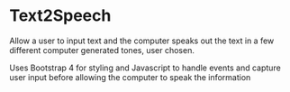 # Text2Speech
Allow a user to input text and the computer speaks out the text in a few different computer generated tones, user chosen.

Uses Bootstrap 4 for styling and Javascript to handle events and capture user input before allowing the computer to speak the information
